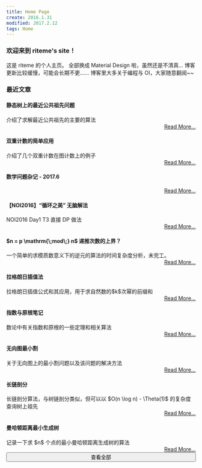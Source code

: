 ```yaml
---
title: Home Page
create: 2016.1.31
modified: 2017.2.12
tags: Home
---
```


### 欢迎来到 riteme's site！
这是 riteme 的个人主页。
全部换成 Material Design 啦，虽然还是不清真...
博客更新比较缓慢，可能会长期不更......
博客里大多关于编程与 OI，大家随意翻阅~~

### 最近文章
<div class="mdl-card mdl-shadow--4dp" style="width: 100%"><div class="mdl-card__title"><h4 class="mdl-card__title-text">静态树上的最近公共祖先问题</h4></div><div class="mdl-card__supporting-text">介绍了求解最近公共祖先的主要的算法</div><div class="mdl-card__actions mdl-card--border" style="text-align: right"><a class="mdl-button mdl-button--colored mdl-js-button mdl-js-ripple-effect" href="./blog/2017-9-3/lca.html">Read More...</a></div></div>
<div class="mdl-card mdl-shadow--4dp" style="width: 100%"><div class="mdl-card__title"><h4 class="mdl-card__title-text">双重计数的简单应用</h4></div><div class="mdl-card__supporting-text">介绍了几个双重计数在图计数上的例子</div><div class="mdl-card__actions mdl-card--border" style="text-align: right"><a class="mdl-button mdl-button--colored mdl-js-button mdl-js-ripple-effect" href="./blog/2017-6-19/double-count.html">Read More...</a></div></div>
<div class="mdl-card mdl-shadow--4dp" style="width: 100%"><div class="mdl-card__title"><h4 class="mdl-card__title-text">数学问题杂记 - 2017.6</h4></div><div class="mdl-card__supporting-text"></div><div class="mdl-card__actions mdl-card--border" style="text-align: right"><a class="mdl-button mdl-button--colored mdl-js-button mdl-js-ripple-effect" href="./blog/2017-6-14/math-2017-6.html">Read More...</a></div></div>
<div class="mdl-card mdl-shadow--4dp" style="width: 100%"><div class="mdl-card__title"><h4 class="mdl-card__title-text">【NOI2016】“循环之美” 无脑解法</h4></div><div class="mdl-card__supporting-text">NOI2016 Day1 T3 直接 DP 做法</div><div class="mdl-card__actions mdl-card--border" style="text-align: right"><a class="mdl-button mdl-button--colored mdl-js-button mdl-js-ripple-effect" href="./blog/2017-5-18/cyclic.html">Read More...</a></div></div>
<div class="mdl-card mdl-shadow--4dp" style="width: 100%"><div class="mdl-card__title"><h4 class="mdl-card__title-text">$n = p \mathrm{\;mod\;} n$ 递推次数的上界？</h4></div><div class="mdl-card__supporting-text">一个简单的求模质数意义下的逆元的算法的时间复杂度分析，未完工。</div><div class="mdl-card__actions mdl-card--border" style="text-align: right"><a class="mdl-button mdl-button--colored mdl-js-button mdl-js-ripple-effect" href="./blog/2017-5-8/nmodp.html">Read More...</a></div></div>
<div class="mdl-card mdl-shadow--4dp" style="width: 100%"><div class="mdl-card__title"><h4 class="mdl-card__title-text">拉格朗日插值法</h4></div><div class="mdl-card__supporting-text">拉格朗日插值公式和其应用，用于求自然数的$k$次幂的前缀和</div><div class="mdl-card__actions mdl-card--border" style="text-align: right"><a class="mdl-button mdl-button--colored mdl-js-button mdl-js-ripple-effect" href="./blog/2017-3-18/lagrange-interpolation.html">Read More...</a></div></div>
<div class="mdl-card mdl-shadow--4dp" style="width: 100%"><div class="mdl-card__title"><h4 class="mdl-card__title-text">指数与原根笔记</h4></div><div class="mdl-card__supporting-text">数论中有关指数和原根的一些定理和相关算法</div><div class="mdl-card__actions mdl-card--border" style="text-align: right"><a class="mdl-button mdl-button--colored mdl-js-button mdl-js-ripple-effect" href="./blog/2017-3-8/exp-and-primitive-root.html">Read More...</a></div></div>
<div class="mdl-card mdl-shadow--4dp" style="width: 100%"><div class="mdl-card__title"><h4 class="mdl-card__title-text">无向图最小割</h4></div><div class="mdl-card__supporting-text">关于无向图上的最小割问题以及该问题的解决方法</div><div class="mdl-card__actions mdl-card--border" style="text-align: right"><a class="mdl-button mdl-button--colored mdl-js-button mdl-js-ripple-effect" href="./blog/2017-2-12/mincut.html">Read More...</a></div></div>
<div class="mdl-card mdl-shadow--4dp" style="width: 100%"><div class="mdl-card__title"><h4 class="mdl-card__title-text">长链剖分</h4></div><div class="mdl-card__supporting-text">长链剖分算法，与树链剖分类似，但可以以 $O(n \log n) - \Theta(1)$ 的复杂度查询树上祖先</div><div class="mdl-card__actions mdl-card--border" style="text-align: right"><a class="mdl-button mdl-button--colored mdl-js-button mdl-js-ripple-effect" href="./blog/2017-2-6/long-chain.html">Read More...</a></div></div>
<div class="mdl-card mdl-shadow--4dp" style="width: 100%"><div class="mdl-card__title"><h4 class="mdl-card__title-text">曼哈顿距离最小生成树</h4></div><div class="mdl-card__supporting-text">记录一下求 $n$ 个点的最小曼哈顿距离生成树的算法</div><div class="mdl-card__actions mdl-card--border" style="text-align: right"><a class="mdl-button mdl-button--colored mdl-js-button mdl-js-ripple-effect" href="./blog/2017-1-17/manhattan-mst.html">Read More...</a></div></div>
<a  href="posts.html"><button class="mdl-button mdl-js-button mdl-button--raised mdl-js-ripple-effect mdl-button--colored" style="width: 100%">查看全部</button></a>
